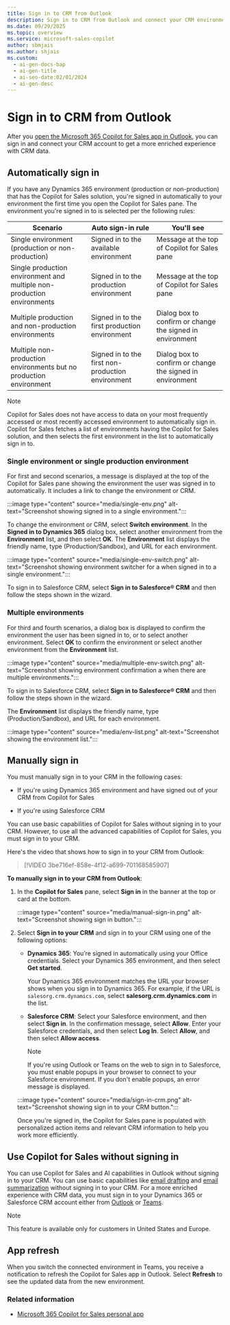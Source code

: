 ```yaml
---
title: Sign in to CRM from Outlook
description: Sign in to CRM from Outlook and connect your CRM environment to get a more enriched experience with CRM data.
ms.date: 09/29/2025
ms.topic: overview
ms.service: microsoft-sales-copilot
author: sbmjais
ms.author: shjais
ms.custom:
  - ai-gen-docs-bap
  - ai-gen-title
  - ai-seo-date:02/01/2024
  - ai-gen-desc
---
```


# Sign in to CRM from Outlook

After you [open the Microsoft 365 Copilot for Sales app in Outlook](open-app.md#access-copilot-for-sales-in-outlook), you can sign in and connect your CRM account to get a more enriched experience with CRM data.

## Automatically sign in

If you have any Dynamics 365 environment (production or non-production) that has the Copilot for Sales solution, you're signed in automatically to your environment the first time you open the Copilot for Sales pane. The environment you're signed in to is selected per the following rules:


|Scenario  |Auto sign-in rule  |You'll see  |
|---------|---------|---------|
|Single environment (production or non-production)     |  Signed in to the available environment       | Message at the top of Copilot for Sales pane        |
|Single production environment and multiple non-production environments     |Signed in to the production environment         |  Message at the top of Copilot for Sales pane       |
|Multiple production and non-production environments     |  Signed in to the first production environment       |  Dialog box to confirm or change the signed in environment       |
|Multiple non-production environments but no production environment     |  Signed in to the first non-production environment       |  Dialog box to confirm or change the signed in environment       |

> [!NOTE]
> Copilot for Sales does not have access to data on your most frequently accessed or most recently accessed environment to automatically sign in. Copilot for Sales fetches a list of environments having the Copilot for Sales solution, and then selects the first environment in the list to automatically sign in to.

### Single environment or single production environment

For first and second scenarios, a message is displayed at the top of the Copilot for Sales pane showing the environment the user was signed in to automatically. It includes a link to change the environment or CRM.

:::image type="content" source="media/single-env.png" alt-text="Screenshot showing signed in to a single environment.":::

To change the environment or CRM, select **Switch environment**. In the **Signed in to Dynamics 365** dialog box, select another environment from the **Environment** list, and then select **OK**. The **Environment** list displays the friendly name, type (Production/Sandbox), and URL for each environment.

:::image type="content" source="media/single-env-switch.png" alt-text="Screenshot showing environment switcher for a when signed in to a single environment.":::

To sign in to Salesforce CRM, select **Sign in to Salesforce® CRM** and then follow the steps shown in the wizard.

### Multiple environments

For third and fourth scenarios, a dialog box is displayed to confirm the environment the user has been signed in to, or to select another environment. Select **OK** to confirm the environment or select another environment from the **Environment** list. 

:::image type="content" source="media/multiple-env-switch.png" alt-text="Screenshot showing environment confirmation a when there are multiple environments.":::

To sign in to Salesforce CRM, select **Sign in to Salesforce® CRM** and then follow the steps shown in the wizard.

The **Environment** list displays the friendly name, type (Production/Sandbox), and URL for each environment.

:::image type="content" source="media/env-list.png" alt-text="Screenshot showing the environment list.":::

## Manually sign in

You must manually sign in to your CRM in the following cases:

- If you're using Dynamics 365 environment and have signed out of your CRM from Copilot for Sales

- If you're using Salesforce CRM

You can use basic capabilities of Copilot for Sales without signing in to your CRM. However, to use all the advanced capabilities of Copilot for Sales, you must sign in to your CRM.

Here's the video that shows how to sign in to your CRM from Outlook:

> [!VIDEO 3be716ef-858e-4f12-a699-701168585907]

**To manually sign in to your CRM from Outlook**:

1. In the **Copilot for Sales** pane, select **Sign in** in the banner at the top or card at the bottom.

    :::image type="content" source="media/manual-sign-in.png" alt-text="Screenshot showing sign in button.":::

2. Select **Sign in to your CRM** and sign in to your CRM using one of the following options:
 
    - **Dynamics 365**: You’re signed in automatically using your Office credentials. Select your Dynamics 365 environment, and then select **Get started**.

        Your Dynamics 365 environment matches the URL your browser shows when you sign in to Dynamics 365. For example, if the URL is `salesorg.crm.dynamics.com`, select **salesorg.crm.dynamics.com** in the list.
    
    - **Salesforce CRM**: Select your Salesforce environment, and then select **Sign in**. In the confirmation message, select **Allow**. Enter your Salesforce credentials, and then select **Log In**. Select **Allow**, and then select **Allow access**.

        > [!NOTE]
        > If you're using Outlook or Teams on the web to sign in to Salesforce, you must enable popups in your browser to connect to your Salesforce environment. If you don't enable popups, an error message is displayed.

    :::image type="content" source="media/sign-in-crm.png" alt-text="Screenshot showing sign in to your CRM button.":::

    Once you're signed in, the Copilot for Sales pane is populated with personalized action items and relevant CRM information to help you work more efficiently.

## Use Copilot for Sales without signing in

You can use Copilot for Sales and AI capabilities in Outlook without signing in to your CRM. You can use basic capabilities like [email drafting](use-copilot-kickstart-email-messages.md#create-an-email-reply-using-predefined-categories) and [email summarization](view-save-email-summary-crm.md) without signing in to your CRM. For a more enriched experience with CRM data, you must sign in to your Dynamics 365 or Salesforce CRM account either from [Outlook](sign-in-crm-outlook.md) or [Teams](sign-in-crm-teams.md).

> [!NOTE]
> This feature is available only for customers in United States and Europe.

## App refresh

When you switch the connected environment in Teams, you receive a notification to refresh the Copilot for Sales app in Outlook. Select **Refresh** to see the updated data from the new environment.

### Related information

- [Microsoft 365 Copilot for Sales personal app](personal-app.md)
